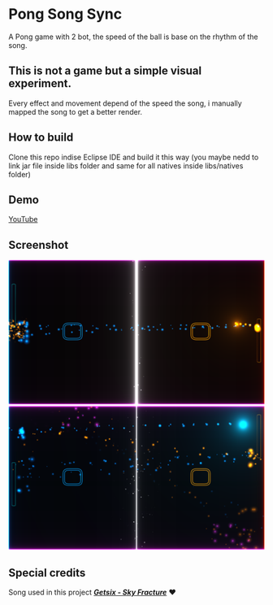# Pong Song Sync
A Pong game with 2 bot, the speed of the ball is base on the rhythm of the song.

## This is not a game but a simple visual experiment.
Every effect and movement depend of the speed the song, i manually mapped the song to get a better render.

## How to build
Clone this repo indise Eclipse IDE and build it this way (you maybe nedd to link jar file inside libs folder and same for all natives inside libs/natives folder)

## Demo
[YouTube](https://www.youtube.com/watch?v=HrEQaj-_Z4E)

## Screenshot
![screen1](/screen1.png)
![screen2](/screen2.png)

## Special credits
Song used in this project ***[Getsix - Sky Fracture](https://soundcloud.com/dreamscape_records/getsix-sky-fracture?in=getsixofficial/sets/sky-fracture)*** :heart:
